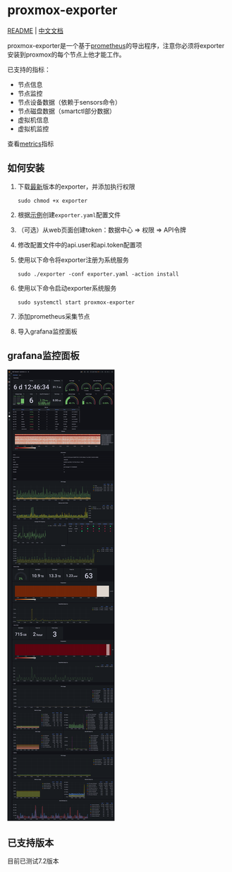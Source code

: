 # proxmox-exporter

[README](README.md) | [中文文档](README_CN.md)

proxmox-exporter是一个基于[prometheus](https://prometheus.io/)的导出程序，注意你必须将exporter安装到proxmox的每个节点上他才能工作。

已支持的指标：

* 节点信息
* 节点监控
* 节点设备数据（依赖于sensors命令）
* 节点磁盘数据（smartctl部分数据）
* 虚拟机信息
* 虚拟机监控

查看[metrics](docs/metrics.txt)指标

## 如何安装

1. 下载[最新](https://github.com/lwch/proxmox-exporter/releases/latest)版本的exporter，并添加执行权限

       sudo chmod +x exporter
2. 根据[示例](https://github.com/lwch/proxmox-exporter/blob/master/conf/exporter.yaml)创建`exporter.yaml`配置文件
3. （可选）从web页面创建token：数据中心 => 权限 => API令牌
4. 修改配置文件中的api.user和api.token配置项
5. 使用以下命令将exporter注册为系统服务

       sudo ./exporter -conf exporter.yaml -action install
6. 使用以下命令启动exporter系统服务

       sudo systemctl start proxmox-exporter

7. 添加prometheus采集节点
8. 导入grafana监控面板

## grafana监控面板

![grafana](docs/grafana.png)

## 已支持版本

目前已测试7.2版本